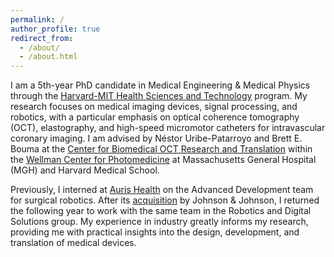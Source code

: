 ```yaml
---
permalink: /
author_profile: true
redirect_from: 
  - /about/
  - /about.html
---
```


I am a 5th-year PhD candidate in Medical Engineering & Medical Physics through the [Harvard-MIT Health Sciences and Technology](https://hst.mit.edu/) program. My research focuses on medical imaging devices, signal processing, and robotics, with a particular emphasis on optical coherence tomography (OCT), elastography, and high-speed micromotor catheters for intravascular coronary imaging. I am advised by Néstor Uribe-Patarroyo and Brett E. Bouma at the [Center for Biomedical OCT Research and Translation](https://octresearch.org/) within the [Wellman Center for Photomedicine](https://wellman.massgeneral.org/) at Massachusetts General Hospital (MGH) and Harvard Medical School.

Previously, I interned at [Auris Health](https://www.linkedin.com/company/aurishealth/) on the Advanced Development team for surgical robotics. After its [acquisition](https://www.jnj.com/media-center/press-releases/johnson-johnson-announces-agreement-to-acquire-auris-health-inc) by Johnson & Johnson, I returned the following year to work with the same team in the Robotics and Digital Solutions group. My experience in industry greatly informs my research, providing me with practical insights into the design, development, and translation of medical devices.


